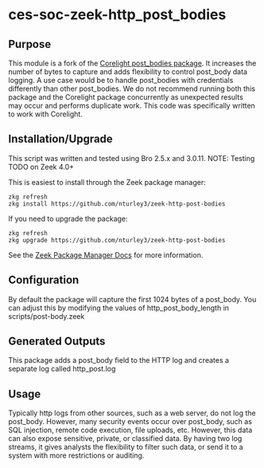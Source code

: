# ces-soc-zeek-http_post_bodies

## Purpose

This module is a fork of the [Corelight post_bodies package](https://github.com/corelight/log-add-http-post-bodies). It increases the number of bytes to capture and adds flexibility to control post_body data logging. A use case would be to handle post_bodies with credentials differently than other post_bodies. We do not recommend running both this package and the Corelight package concurrently as unexpected results may occur and performs duplicate work. This code was specifically written to work with Corelight.

## Installation/Upgrade

This script was written and tested using Bro 2.5.x and 3.0.11.
NOTE: Testing TODO on Zeek 4.0+

This is easiest to install through the Zeek package manager:

	zkg refresh
	zkg install https://github.com/nturley3/zeek-http-post-bodies

If you need to upgrade the package:

	zkg refresh
	zkg upgrade https://github.com/nturley3/zeek-http-post-bodies

See the [Zeek Package Manager Docs](https://docs.zeek.org/projects/package-manager/en/stable/quickstart.html) for more information.

## Configuration

By default the package will capture the first 1024 bytes of a post_body. You can adjust this by modifying the values of http_post_body_length in scripts/post-body.zeek

## Generated Outputs

This package adds a post_body field to the HTTP log and creates a separate log called http_post.log

## Usage

Typically http logs from other sources, such as a web server, do not log the post_body. However, many security events occur over post_body, such as SQL injection, remote code execution, file uploads, etc. However, this data can also expose sensitive, private, or classified data. By having two log streams, it gives analysts the flexibility to filter such data, or send it to a system with more restrictions or auditing.


